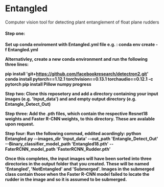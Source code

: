 # Entangled
Computer vision tool for detecting plant entanglement of float plane rudders

<h4>Step one:<h4>
  Set up conda enviroment with Entangled.yml file
  e.g. : conda env create -f Entangled.yml

  Alternativley, create a new conda environment and run the following three lines:

  pip install 'git+https://github.com/facebookresearch/detectron2.git'
  conda install pytorch==1.12.1 torchvision==0.13.1 torchaudio==0.12.1 -c pytorch
  pip install Pillow numpy progress 

Step two:
  Clone this reposetory and add a directory containing your input images (e.g. 'Input_data') and and empty output directory (e.g. Entangle_Detect_Out) 

Step three:
  Add the .pth files, which contain the respective Resnet18 weights and Faster R-CNN weights, to this directory. These are avalable upon request.

Step four:
  Run the following commad, eddited acordingly:
  python Entangled.py --images_dir 'Input_data' --out_path 'Entangle_Detect_Out' --Binary_classifier_model_path 'Entangled18.pth' --FaterRCNN_model_path 'FasterRCNN_Rudder.pth'

Once this completes, the input images will have been sorted into three directories in the output folder that you created. These will be named 'Entangled', 'NotEntangled' and 'Submerged'.
Images in the submerged class contain those when the Faster R-CNN model failed to locate the rudder in the image and so it is assumed to be submerged.

